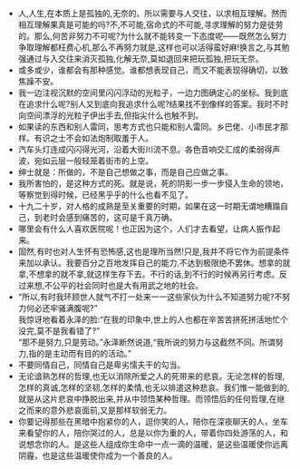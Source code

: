 - 人,人生,在本质上是孤独的,无奈的。所以需要与人交往，以求相互理解。然而相互理解果真是可能的吗?不,不可能,宿命式的不可能,寻求理解的努力是徒劳的。那么,何苦非努力不可呢?为什么就不能转变一下态度呢——既然怎么努力争取理解都枉费心机,那么不再努力就是,这样也可以活得蛮好麻!换言之,与其勉强通过与入交往来消灭孤独,化解无奈,莫如退回来把玩孤独,把玩无奈。
- 或多或少，谁都会有那种感觉。谁都想表现自己，而又不能表现得确切，以致焦躁不安。
- 我一边注视沉默的空间里闪闪浮动的光粒子，一边力图确定心的坐标。我到底在追求什么呢?别人又到底向我追求什么呢?结果找不到像样的答案。我时不时向空间漂浮的光粒子伊出手去,但指尖什么也触不到。
- 如果读的东西和别人雷同，思考方式也只能和别人雷同。乡巴佬、小市民才那样。有识之士不会如法炮制取羞于人。
- 汽车头灯连成闪闪得光河，沿着大街川流不息。各色音响交汇成的柔弱得声波，宛如云层一般轻笼着街市的上空。
- 绅士就是：所做的，不是自己想做之事，而是自己应做之事。
- 我所害怕的，是这种方式的死。就是说，死的阴影一步一步侵入生命的领地，等察觉到得时候，已经黑乎乎的什么也看不见了。
- 十九二十岁，对人格的成熟是至关重要的时期，如果在这一时期无谓地糟蹋自己，到老时会感到痛苦的，这可是千真万确。
- 哪里会有什么人喜欢医院呢！也正因为这个，人们才去看望，让病人振作起来。
- 固然,有时也对人生怀有恐怖感,这也是理所当然!只是,我并不将它作为前提条件来加以承认。我要百分之百地发挥自己的能力,不达到极限绝不罢休。想拿的就拿,不想拿的就不拿,就这样生存下去。不行的话,到不行的时候再另行考虑。反过来想,不公平的社会同时也是大有用武之地的社会。
- “所以,有时我环顾世人就气不打一处来一一这些家伙为什么不知道努力呢?不努力何必还牢骚满腹呢?”</br>我惊讶地看着永泽的脸:“在我的印象中,世上的人也都在辛苦苦拼死拼活地忙个没完,莫不是我看错了?”</br>“那不是努力,只是劳动。”永泽断然说道,“我所说的努力与这截然不同。所谓努力,指的是主动而有目的的活动。”
- 不要同情自己，同情自己是卑劣懦夫干的勾当。
- 无论谙熟怎样的哲理,也无以消除所爱之人的死带来的悲哀。无论怎样的哲理,怎样的真诚,怎样的坚韧,怎样的柔情,也无以排遣这种悲哀。我们惟一能做到的,就是从这片悲哀中挣脱出来,并从中领悟某种哲理。而领悟后的任何哲理,在继之而来的意外悲哀面前,又是那样软弱无力。
- 你要记得那些在黑暗中抱紧你的人，逗你笑的人，陪你在深夜聊天的人，坐车来看望你的人，陪你哭过的人，总是以你为重的人，带着你四处游荡的人，和说想念你的人。是这些人组成你生命中一点一滴的温暖，是这些温暖使你远离阴霾，也是这些温暖使你成为一个善良的人。
